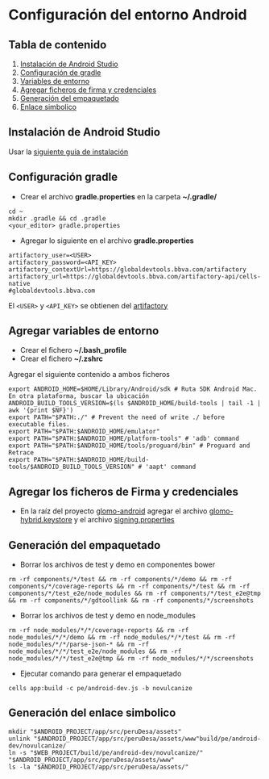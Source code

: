 # Configuración del entorno Android

## Tabla de contenido 

1. [Instalación de Android Studio](#instalación-de-android-studio)
2. [Configuración de gradle](#configuración-gradle)
3. [Variables de entorno](#agregar-variables-de-entorno)
4. [Agregar ficheros de firma y credenciales](#agregar-los-ficheros-de-firma-y-credenciales)
5. [Generación del empaquetado](#generación-del-empaquetado)
6. [Enlace simbolico](#generación-del-enlace-simbolico)

## Instalación de Android Studio 

Usar la [siguiente guía de instalación](https://medium.com/@gracenikole/c%C3%B3mo-instalar-el-ide-android-studio-en-linux-ubuntu-4f0eb5a80f18)

## Configuración gradle

* Crear el archivo **gradle.properties** en la carpeta **~/.gradle/**

```
cd ~
mkdir .gradle && cd .gradle
<your_editor> gradle.properties
```

* Agregar lo siguiente en el archivo **gradle.properties**

```
artifactory_user=<USER>
artifactory_password=<API_KEY>
artifactory_contextUrl=https://globaldevtools.bbva.com/artifactory
artifactory_url=https://globaldevtools.bbva.com/artifactory-api/cells-native
#globaldevtools.bbva.com
```

El `<USER>` y `<API_KEY>` se obtienen del [artifactory](https://globaldevtools.bbva.com/artifactory/webapp/#/profile) 

## Agregar variables de entorno

* Crear el fichero **~/.bash_profile**
* Crear el fichero **~/.zshrc**

Agregar el siguiente contenido a ambos ficheros

```
export ANDROID_HOME=$HOME/Library/Android/sdk # Ruta SDK Android Mac. En otra plataforma, buscar la ubicación
ANDROID_BUILD_TOOLS_VERSION=$(ls $ANDROID_HOME/build-tools | tail -1 | awk '{print $NF}')
export PATH="$PATH:./" # Prevent the need of write ./ before executable files.
export PATH="$PATH:$ANDROID_HOME/emulator"
export PATH="$PATH:$ANDROID_HOME/platform-tools" # 'adb' command
export PATH="$PATH:$ANDROID_HOME/tools/proguard/bin" # Proguard and Retrace
export PATH="$PATH:$ANDROID_HOME/build-tools/$ANDROID_BUILD_TOOLS_VERSION" # 'aapt' command
```

## Agregar los ficheros de Firma y credenciales

* En la raíz del proyecto [glomo-android](https://globaldevtools.bbva.com/bitbucket/projects/GLOMO/repos/glomo-android/browse) agregar el archivo [glomo-hybrid.keystore](https://drive.google.com/file/d/1VBirK6Yr17RQuHzHxQdutHMhLa6bRq1U/view) y el archivo [signing.properties](https://drive.google.com/file/d/1bwXpsvCedZT-AKHQSSWrfVD9v9ZcW2S6/view)



## Generación del empaquetado 

* Borrar los archivos de test y demo en componentes bower

```
rm -rf components/*/test && rm -rf components/*/demo && rm -rf components/*/coverage-reports && rm -rf components/*/test && rm -rf components/*/test_e2e/node_modules && rm -rf components/*/test_e2e@tmp && rm -rf components/*/gdtoollink && rm -rf components/*/screenshots
```

* Borrar los archivos de test y demo en node_modules

```
rm -rf node_modules/*/*/coverage-reports && rm -rf node_modules/*/*/demo && rm -rf node_modules/*/*/test && rm -rf node_modules/*/*/parse-json-* && rm -rf node_modules/*/*/test_e2e/node_modules && rm -rf node_modules/*/*/test_e2e@tmp && rm -rf node_modules/*/*/screenshots
```

* Ejecutar comando para generar el empaquetado 

```
cells app:build -c pe/android-dev.js -b novulcanize
```

## Generación del enlace simbolico

```
mkdir "$ANDROID_PROJECT/app/src/peruDesa/assets"
unlink "$ANDROID_PROJECT/app/src/peruDesa/assets/www"build/pe/android-dev/novulcanize/
ln -s "$WEB_PROJECT/build/pe/android-dev/novulcanize/" "$ANDROID_PROJECT/app/src/peruDesa/assets/www"
ls -la "$ANDROID_PROJECT/app/src/peruDesa/assets/"
```


